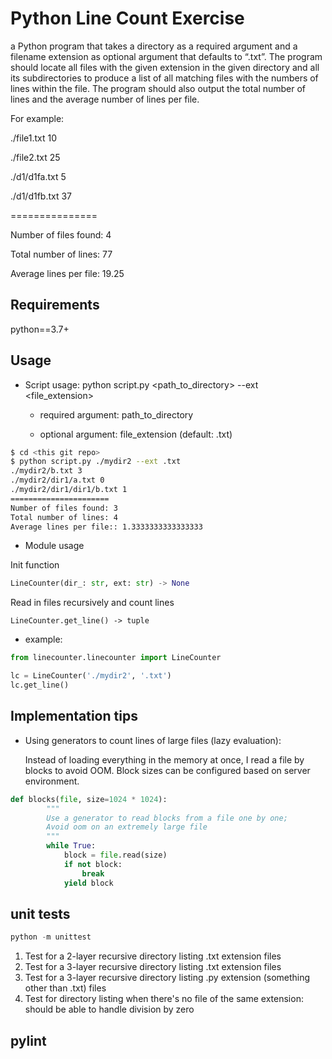 # Python Line Count Exercise

a Python program that takes a directory as a required argument and a filename extension as optional argument that defaults to “.txt”. The program should locate all files with the given extension in the given directory and all its subdirectories to produce a list of all matching files with the numbers of lines within the file. The program should also output the total number of lines and the average number of lines per file. 

For example:

./file1.txt		10

./file2.txt		25

./d1/d1fa.txt	5

./d1/d1fb.txt	37

===============

Number of files found: 	4

Total number of lines:		77

Average lines per file:	19.25


## Requirements

python==3.7+


## Usage
+ Script usage: python script.py <path_to_directory> --ext <file_extension>

  * required argument: path_to_directory

  * optional argument: file_extension (default: .txt)

```bash
$ cd <this git repo>
$ python script.py ./mydir2 --ext .txt
./mydir2/b.txt 3
./mydir2/dir1/a.txt 0
./mydir2/dir1/dir1/b.txt 1
======================
Number of files found: 3
Total number of lines: 4
Average lines per file:: 1.3333333333333333
```

+ Module usage

Init function
```python
LineCounter(dir_: str, ext: str) -> None
```

Read in files recursively and count lines
```
LineCounter.get_line() -> tuple
```
 * example:
```python
from linecounter.linecounter import LineCounter

lc = LineCounter('./mydir2', '.txt')
lc.get_line()
```



## Implementation tips
* Using generators to count lines of large files (lazy evaluation):
   
   Instead of loading everything in the memory at once, I read a file by blocks to avoid OOM. Block sizes can be configured based on server environment.
```python
def blocks(file, size=1024 * 1024):
        """
        Use a generator to read blocks from a file one by one;
        Avoid oom on an extremely large file
        """
        while True:
            block = file.read(size)
            if not block:
                break
            yield block
```

## unit tests
```python
python -m unittest    
```
1. Test for a 2-layer recursive directory listing .txt extension files
2. Test for a 3-layer recursive directory listing .txt extension files
3. Test for a 3-layer recursive directory listing .py extension (something other than .txt) files
4. Test for directory listing when there's no file of the same extension: should be able to handle division by zero

## pylint